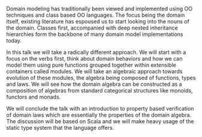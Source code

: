 Domain modeling has traditionally been viewed and implemented using OO
techniques and class based OO languages. The focus being the domain itself,
existing literature has espoused us to start looking into the nouns of the
domain. Classes first, accompanied with deep nested inheritance hierarchies
form the backbone of many domain model implementations today.

In this talk we will take a radically different approach. We will start with a
focus on the verbs first, think about domain behaviors and how we can model
them using pure functions grouped together within extensible containers called
modules. We will take an algebraic approach towards evolution of these modules,
the algebra being composed of functions, types and laws. We will see how the
domain algebra can be constructed as a composition of algebras from standard
categorical structures like monoids, functors and monads.

We will conclude the talk with an introduction to property based verification
of domain laws which are essentially the properties of the domain algebra. The
discussion will be based on Scala and we will make heavy usage of the static
type system that the language offers.


